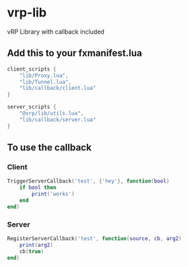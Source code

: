 # vrp-lib
vRP Library with callback included 

## Add this to your fxmanifest.lua
```lua
client_scripts {
    "lib/Proxy.lua",
    "lib/Tunnel.lua",
    "lib/callback/client.lua"
}

server_scripts {
    "@vrp/lib/utils.lua",
    "lib/callback/server.lua"
}
```

## To use the callback
### Client
```lua
TriggerServerCallback('test', {'hey'}, function(bool)
    if bool then
        print('works')
    end
end)
```

### Server
```lua
RegisterServerCallback('test', function(source, cb, arg2)
    print(arg2)
    cb(true)
end)
```
